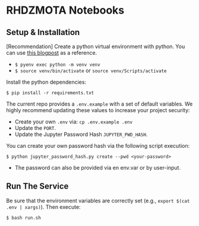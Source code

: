 # RHDZMOTA Notebooks

## Setup & Installation

[Recommendation] Create a python virtual environment with python. You can use [this blogpost](https://rhdzmota.com/post/the-best-way-to-install-python/) as a reference.
* `$ pyenv exec python -m venv venv`
* `$ source venv/bin/activate` or `source venv/Scripts/activate`

Install the python dependencies:

```commandline
$ pip install -r requirements.txt
```

The current repo provides a `.env.example` with a set of default variables. We highly recommend updating these values to increase your project security:
* Create your own `.env` via: `cp .env.example .env`
* Update the `PORT`.
* Update the Jupyter Password Hash `JUPYTER_PWD_HASH`.

You can create your own password hash via the following script execution:

```commandline
$ python jupyter_password_hash.py create --pwd <your-password>
```
* The password can also be provided via en env.var or by user-input.


## Run The Service

Be sure that the environment variables are correctly set (e.g., `export $(cat .env | xargs)`). Then execute:

```commandline
$ bash run.sh
```
